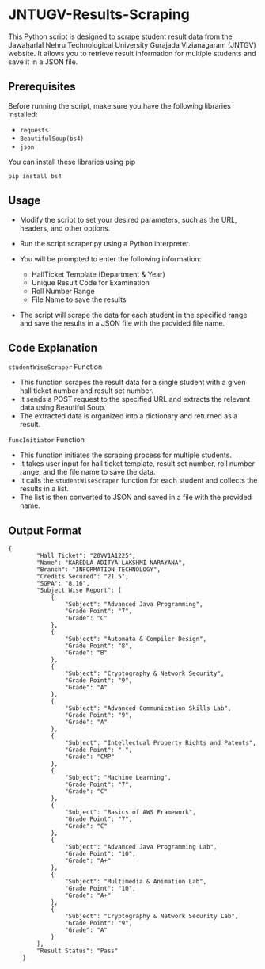 # JNTUGV-Results-Scraping

This Python script is designed to scrape student result data from the Jawaharlal Nehru Technological University Gurajada Vizianagaram (JNTGV) website. It allows you to retrieve result information for multiple students and save it in a JSON file.

## Prerequisites

Before running the script, make sure you have the following libraries installed:

- `requests`
- `BeautifulSoup(bs4)`
- `json`

You can install these libraries using pip

```
pip install bs4
```

## Usage

- Modify the script to set your desired parameters, such as the URL, headers, and other options.

- Run the script scraper.py using a Python interpreter.

- You will be prompted to enter the following information:
    - HallTicket Template (Department & Year)
    - Unique Result Code for Examination
    - Roll Number Range
    - File Name to save the results
  
- The script will scrape the data for each student in the specified range and save the results in a JSON file with the provided file name.

## Code Explanation

`studentWiseScraper` Function

- This function scrapes the result data for a single student with a given hall ticket number and result set number.
- It sends a POST request to the specified URL and extracts the relevant data using Beautiful Soup.
- The extracted data is organized into a dictionary and returned as a result.

`funcInitiator` Function

- This function initiates the scraping process for multiple students.
- It takes user input for hall ticket template, result set number, roll number range, and the file name to save the data.
- It calls the `studentWiseScraper` function for each student and collects the results in a list.
- The list is then converted to JSON and saved in a file with the provided name.

## Output Format

```
{
        "Hall Ticket": "20VV1A1225",
        "Name": "KAREDLA ADITYA LAKSHMI NARAYANA",
        "Branch": "INFORMATION TECHNOLOGY",
        "Credits Secured": "21.5",
        "SGPA": "8.16",
        "Subject Wise Report": [
            {
                "Subject": "Advanced Java Programming",
                "Grade Point": "7",
                "Grade": "C"
            },
            {
                "Subject": "Automata & Compiler Design",
                "Grade Point": "8",
                "Grade": "B"
            },
            {
                "Subject": "Cryptography & Network Security",
                "Grade Point": "9",
                "Grade": "A"
            },
            {
                "Subject": "Advanced Communication Skills Lab",
                "Grade Point": "9",
                "Grade": "A"
            },
            {
                "Subject": "Intellectual Property Rights and Patents",
                "Grade Point": "-",
                "Grade": "CMP"
            },
            {
                "Subject": "Machine Learning",
                "Grade Point": "7",
                "Grade": "C"
            },
            {
                "Subject": "Basics of AWS Framework",
                "Grade Point": "7",
                "Grade": "C"
            },
            {
                "Subject": "Advanced Java Programming Lab",
                "Grade Point": "10",
                "Grade": "A+"
            },
            {
                "Subject": "Multimedia & Animation Lab",
                "Grade Point": "10",
                "Grade": "A+"
            },
            {
                "Subject": "Cryptography & Network Security Lab",
                "Grade Point": "9",
                "Grade": "A"
            }
        ],
        "Result Status": "Pass"
    }
```
